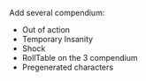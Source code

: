 Add several compendium:
- Out of action
- Temporary Insanity
- Shock
- RollTable on the 3 compendium
- Pregenerated characters

